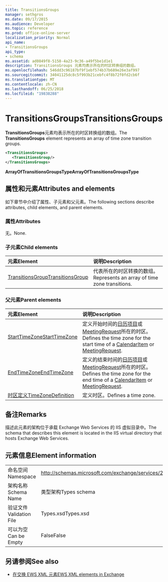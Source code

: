 ```yaml
---
title: TransitionsGroups
manager: sethgros
ms.date: 09/17/2015
ms.audience: Developer
ms.topic: reference
ms.prod: office-online-server
localization_priority: Normal
api_name:
- TransitionsGroups
api_type:
- schema
ms.assetid: ad0849f8-5158-4a23-9c36-a49f5be1d1e1
description: TransitionsGroups 元素均表示所在的时区转换组的数组。
ms.openlocfilehash: 546dd3c96187bf9f1ebf574b37b689e26e3af997
ms.sourcegitcommit: 34041125dc8c5f993b21cebfc4f8b72f0fd2cb6f
ms.translationtype: MT
ms.contentlocale: zh-CN
ms.lasthandoff: 06/25/2018
ms.locfileid: "19838288"
---
```

# <a name="transitionsgroups"></a><span data-ttu-id="4834b-103">TransitionsGroups</span><span class="sxs-lookup"><span data-stu-id="4834b-103">TransitionsGroups</span></span>

<span data-ttu-id="4834b-104">**TransitionsGroups**元素均表示所在的时区转换组的数组。</span><span class="sxs-lookup"><span data-stu-id="4834b-104">The **TransitionsGroups** element represents an array of time zone transition groups.</span></span> 
  
```XML
<TransitionsGroups>
   <TransitionsGroup/>
</TransitionsGroups>
```

 <span data-ttu-id="4834b-105">**ArrayOfTransitionsGroupsType**</span><span class="sxs-lookup"><span data-stu-id="4834b-105">**ArrayOfTransitionsGroupsType**</span></span>
## <a name="attributes-and-elements"></a><span data-ttu-id="4834b-106">属性和元素</span><span class="sxs-lookup"><span data-stu-id="4834b-106">Attributes and elements</span></span>

<span data-ttu-id="4834b-107">如下章节中介绍了属性、子元素和父元素。</span><span class="sxs-lookup"><span data-stu-id="4834b-107">The following sections describe attributes, child elements, and parent elements.</span></span>
  
### <a name="attributes"></a><span data-ttu-id="4834b-108">属性</span><span class="sxs-lookup"><span data-stu-id="4834b-108">Attributes</span></span>

<span data-ttu-id="4834b-109">无。</span><span class="sxs-lookup"><span data-stu-id="4834b-109">None.</span></span>
  
### <a name="child-elements"></a><span data-ttu-id="4834b-110">子元素</span><span class="sxs-lookup"><span data-stu-id="4834b-110">Child elements</span></span>

|<span data-ttu-id="4834b-111">**元素**</span><span class="sxs-lookup"><span data-stu-id="4834b-111">**Element**</span></span>|<span data-ttu-id="4834b-112">**说明**</span><span class="sxs-lookup"><span data-stu-id="4834b-112">**Description**</span></span>|
|:-----|:-----|
|[<span data-ttu-id="4834b-113">TransitionsGroup</span><span class="sxs-lookup"><span data-stu-id="4834b-113">TransitionsGroup</span></span>](transitionsgroup.md) <br/> |<span data-ttu-id="4834b-114">代表所在的时区转换的数组。</span><span class="sxs-lookup"><span data-stu-id="4834b-114">Represents an array of time zone transitions.</span></span>  <br/> |
   
### <a name="parent-elements"></a><span data-ttu-id="4834b-115">父元素</span><span class="sxs-lookup"><span data-stu-id="4834b-115">Parent elements</span></span>

|<span data-ttu-id="4834b-116">**元素**</span><span class="sxs-lookup"><span data-stu-id="4834b-116">**Element**</span></span>|<span data-ttu-id="4834b-117">**说明**</span><span class="sxs-lookup"><span data-stu-id="4834b-117">**Description**</span></span>|
|:-----|:-----|
|[<span data-ttu-id="4834b-118">StartTimeZone</span><span class="sxs-lookup"><span data-stu-id="4834b-118">StartTimeZone</span></span>](starttimezone.md) <br/> |<span data-ttu-id="4834b-119">定义开始时间的[日历项目](calendaritem.md)或[MeetingRequest](meetingrequest.md)所在的时区。</span><span class="sxs-lookup"><span data-stu-id="4834b-119">Defines the time zone for the start time of a [CalendarItem](calendaritem.md) or [MeetingRequest](meetingrequest.md).</span></span>  <br/> |
|[<span data-ttu-id="4834b-120">EndTimeZone</span><span class="sxs-lookup"><span data-stu-id="4834b-120">EndTimeZone</span></span>](endtimezone.md) <br/> |<span data-ttu-id="4834b-121">定义的结束时间的[日历项目](calendaritem.md)或[MeetingRequest](meetingrequest.md)所在的时区。</span><span class="sxs-lookup"><span data-stu-id="4834b-121">Defines the time zone for the end time of a [CalendarItem](calendaritem.md) or [MeetingRequest](meetingrequest.md).</span></span>  <br/> |
|[<span data-ttu-id="4834b-122">时区定义</span><span class="sxs-lookup"><span data-stu-id="4834b-122">TimeZoneDefinition</span></span>](timezonedefinition.md) <br/> |<span data-ttu-id="4834b-123">定义时区。</span><span class="sxs-lookup"><span data-stu-id="4834b-123">Defines a time zone.</span></span>  <br/> |
   
## <a name="remarks"></a><span data-ttu-id="4834b-124">备注</span><span class="sxs-lookup"><span data-stu-id="4834b-124">Remarks</span></span>

<span data-ttu-id="4834b-125">描述此元素的架构位于承载 Exchange Web Services 的 IIS 虚拟目录中。</span><span class="sxs-lookup"><span data-stu-id="4834b-125">The schema that describes this element is located in the IIS virtual directory that hosts Exchange Web Services.</span></span>
  
## <a name="element-information"></a><span data-ttu-id="4834b-126">元素信息</span><span class="sxs-lookup"><span data-stu-id="4834b-126">Element information</span></span>

|||
|:-----|:-----|
|<span data-ttu-id="4834b-127">命名空间</span><span class="sxs-lookup"><span data-stu-id="4834b-127">Namespace</span></span>  <br/> |http://schemas.microsoft.com/exchange/services/2006/types  <br/> |
|<span data-ttu-id="4834b-128">架构名称</span><span class="sxs-lookup"><span data-stu-id="4834b-128">Schema Name</span></span>  <br/> |<span data-ttu-id="4834b-129">类型架构</span><span class="sxs-lookup"><span data-stu-id="4834b-129">Types schema</span></span>  <br/> |
|<span data-ttu-id="4834b-130">验证文件</span><span class="sxs-lookup"><span data-stu-id="4834b-130">Validation File</span></span>  <br/> |<span data-ttu-id="4834b-131">Types.xsd</span><span class="sxs-lookup"><span data-stu-id="4834b-131">Types.xsd</span></span>  <br/> |
|<span data-ttu-id="4834b-132">可以为空</span><span class="sxs-lookup"><span data-stu-id="4834b-132">Can be Empty</span></span>  <br/> |<span data-ttu-id="4834b-133">False</span><span class="sxs-lookup"><span data-stu-id="4834b-133">False</span></span>  <br/> |
   
## <a name="see-also"></a><span data-ttu-id="4834b-134">另请参阅</span><span class="sxs-lookup"><span data-stu-id="4834b-134">See also</span></span>



- [<span data-ttu-id="4834b-135">在交换 EWS XML 元素</span><span class="sxs-lookup"><span data-stu-id="4834b-135">EWS XML elements in Exchange</span></span>](ews-xml-elements-in-exchange.md)

